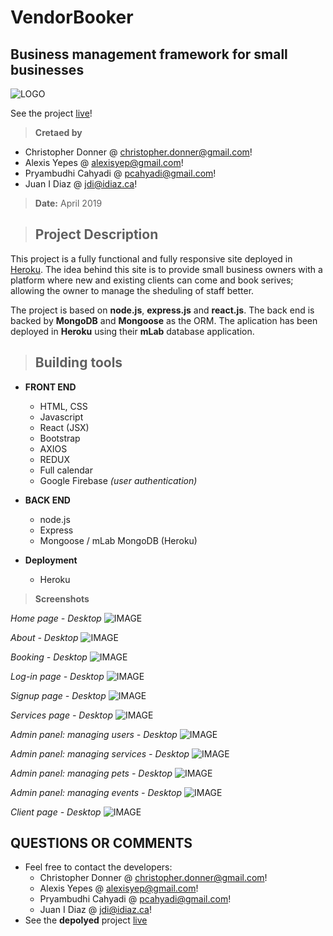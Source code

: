 # VendorBooker
## Business management framework for small businesses ##
![LOGO](./client/public/images/vendorBooker_Logo.png)

See the project [live](https://idiaz-vendorbooker.herokuapp.com/)!

> **Cretaed by**
- Christopher Donner @ <christopher.donner@gmail.com>!
- Alexis Yepes @ <alexisyep@gmail.com>!
- Pryambudhi Cahyadi @ <pcahyadi@gmail.com>!
- Juan I Diaz @ <jdi@idiaz.ca>!

> **Date:** April 2019

> ## Project Description

This project is a fully functional and fully responsive site deployed in [Heroku](https://idiaz-vendorbooker.herokuapp.com/). The idea behind this site is to provide small business owners with a platform where new and existing clients can come and book serives; allowing the owner to manage the sheduling of staff better.

The project is based on **node.js**, **express.js** and **react.js**. The back end is backed by **MongoDB** and **Mongoose** as the ORM. The aplication has been deployed in **Heroku** using their **mLab** database application.

> ## Building tools
- **FRONT END**
    - HTML, CSS
    - Javascript
    - React (JSX)
    - Bootstrap
    - AXIOS
    - REDUX
    - Full calendar
    - Google Firebase *(user authentication)*

- **BACK END**
    - node.js
    - Express
    - Mongoose / mLab MongoDB (Heroku)
    
- **Deployment**
    - Heroku

>**Screenshots**

*Home page - Desktop*
![IMAGE](./client/public/images/home.png)

*About - Desktop*
![IMAGE](./client/public/images/about.png)

*Booking - Desktop*
![IMAGE](./client/public/images/calendar.png)

*Log-in page - Desktop*
![IMAGE](./client/public/images/login.png)

*Signup page - Desktop*
![IMAGE](./client/public/images/signup.png)

*Services page - Desktop*
![IMAGE](./client/public/images/services.png)

*Admin panel: managing users - Desktop*
![IMAGE](./client/public/images/adminUsers.png)

*Admin panel: managing services - Desktop*
![IMAGE](./client/public/images/adminServices.png)

*Admin panel: managing pets - Desktop*
![IMAGE](./client/public/images/adminPets.png)

*Admin panel: managing events - Desktop*
![IMAGE](./client/public/images/adminCalendar.png)

*Client page - Desktop*
![IMAGE](./client/public/images/userHome.png)


## QUESTIONS OR COMMENTS
- Feel free to contact the developers:
    - Christopher Donner @ <christopher.donner@gmail.com>!
    - Alexis Yepes @ <alexisyep@gmail.com>!
    - Pryambudhi Cahyadi @ <pcahyadi@gmail.com>!
    - Juan I Diaz @ <jdi@idiaz.ca>!
- See the **depolyed** project [live](https://idiaz-vendorbooker.herokuapp.com/)
